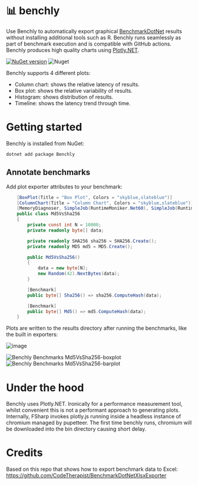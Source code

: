 # 📊 benchly 

Use Benchly to automatically export graphical [BenchmarkDotNet](https://github.com/dotnet/BenchmarkDotNet) results without installing additional tools such as R. Benchly runs seamlessly as part of benchmark execution and is compatible with GitHub actions. Benchly produces high quality charts using [Plotly.NET](https://github.com/plotly/Plotly.NET/).

[![NuGet version](https://badge.fury.io/nu/Benchly.svg)](https://badge.fury.io/nu/benchly) ![Nuget](https://img.shields.io/nuget/dt/benchly) 

Benchly supports 4 different plots:

- Column chart: shows the relative latency of results.
- Box plot: shows the relative variability of results.
- Histogram: shows distribution of results.
- Timeline: shows the latency trend through time.

# Getting started
    
Benchly is installed from NuGet:

`dotnet add package Benchly`

## Annotate benchmarks

Add plot exporter attributes to your benchmark:

```cs
    [BoxPlot(Title = "Box Plot", Colors = "skyblue,slateblue")]
    [ColumnChart(Title = "Column Chart", Colors = "skyblue,slateblue")]
    [MemoryDiagnoser, SimpleJob(RuntimeMoniker.Net60), SimpleJob(RuntimeMoniker.Net48)]
    public class Md5VsSha256
    {
        private const int N = 10000;
        private readonly byte[] data;

        private readonly SHA256 sha256 = SHA256.Create();
        private readonly MD5 md5 = MD5.Create();

        public Md5VsSha256()
        {
            data = new byte[N];
            new Random(42).NextBytes(data);
        }

        [Benchmark]
        public byte[] Sha256() => sha256.ComputeHash(data);

        [Benchmark]
        public byte[] Md5() => md5.ComputeHash(data);
    }
```

Plots are written to the results directory after running the benchmarks, like the built in exporters:

![image](https://github.com/bitfaster/benchly/assets/12851828/7628b105-f367-4be2-8032-ee4f318b4e85)

![Benchly Benchmarks Md5VsSha256-boxplot](https://github.com/bitfaster/benchly/assets/12851828/f906002c-57cb-4d82-9fca-266160efa5e9)
![Benchly Benchmarks Md5VsSha256-barplot](https://github.com/bitfaster/benchly/assets/12851828/c9b2abe3-c9a3-4bfa-8678-7fe11dca468a)

# Under the hood

Benchly uses Plotly.NET. Ironically for a performance measurement tool, whilst convenient this is not a performant approach to generating plots. Internally, FSharp invokes plotly.js running inside a headless instance of chromium managed by pupetteer. The first time benchly runs, chromium will be downloaded into the bin directory causing short delay.

# Credits

Based on this repo that shows how to export benchmark data to Excel:
https://github.com/CodeTherapist/BenchmarkDotNetXlsxExporter
